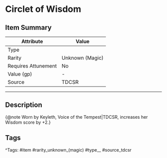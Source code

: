 # Circlet of Wisdom

## Item Summary

| Attribute            | Value                        |
|----------------------|------------------------------|
| Type                 |   |
| Rarity               | Unknown (Magic)             |
| Requires Attunement  | No                |
| Value (gp)           | -    |
| Source               | TDCSR |

---

## Description

{@note Worn by Keyleth, Voice of the Tempest|TDCSR, increases her Wisdom score by +2.}

## Tags

^Tags: #item #rarity_unknown_(magic) #type__ #source_tdcsr